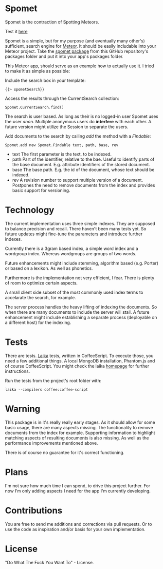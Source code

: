 Spomet
======

Spomet is the contraction of Spotting Meteors.

Test it [here](http://spomet.meteor.com/ "Spomet hosted at meteor.com")

Spomet is a simple, but for my purpose (and eventually many other's) sufficient, search engine for [Meteor](http://meteor.com "Home of Meteor"). It should be easily includable into your Meteor project. Take the [spomet package](https://github.com/Crenshinibon/spomet/tree/master/packages/spomet "Spomet package") from this GitHub repository's packages folder and put it into your app's packages folder.

This Meteor app, should serve as an example how to actually use it. I tried to make it as simple as possible:

Include the search box in your template:
    
    {{> spometSearch}}
    
Access the results through the CurrentSearch collection:

    Spomet.CurrentSearch.find()

The search is user based. As long as their is no logged-in user Spomet uses the user *anon*. Multiple anonymous users do **interfere** with each other. A future version might utilize the Session to separate the users.

Add documents to the search by calling *add* the method with a *Findable*:

    Spomet.add new Spomet.Findable text, path, base, rev

* text
    The first parameter is the text, to be indexed.
* path
    Part of the identifier, relative to the bae. Useful to identify parts of the base document. E.g. attribute identifiers of the stored document.
* base
    The base path. E.g. the id of the document, whose text should be indexed.
* rev
    A revision number to support multiple version of a document. Postpones the need to
    remove documents from the index and provides basic support for versioning.


Technology
==========

The current implementation uses three simple indexes. They are supposed to balance precision and recall. There haven't been many tests yet. So future updates might fine-tune the parameters and introduce further indexes. 

Currently there is a 3gram based index, a simple word index and a wordgroup index. Whereas wordgroups are groups of two words.

Future enhancements might include stemming, algorithm based (e.g. Porter) or based on a lexikon. As well as phonetics.

Furthermore is the implementation not very efficient, I fear. There is plenty of room to optimize certain aspects.

A small client side subset of the most commonly used index terms to accelarate the search, for example.

The server process handles the heavy lifting of indexing the documents. So when there are many documents to include the server will stall. A future enhancement might include establishing a separate process (deployable on a different host) for the indexing.

Tests
=====

There are tests. [Laika](http://arunoda.github.io/laika/ "Home of Laika") tests, written in CoffeeScript. To execute those, you need a few additional things. A local MongoDB installation, Phantom.js and of course CoffeeScript. You might check the laika [homepage](http://arunoda.github.io/laika/ "Home of Laika") for further instructions.

Run the tests from the project's root folder with:

    laika --compilers coffee:coffee-script

Warning
=======

This package is in it's really really early stages. As it should allow for some basic usage, there are many aspects missing. The functionality to remove documents from the index for example. Supporting information to highlight matching aspects of resulting documents is also missing. As well as the performance improvements mentioned above.

There is of course no guarantee for it's correct functioning.

Plans
=====

I'm not sure how much time I can spend, to drive this project further. For now I'm only adding aspects I need for the app I'm currently developing.

Contributions
=============

You are free to send me additions and corrections via pull requests. Or to use the code as inspiration and/or basis for your own implementation.

License
=======

"Do What The Fuck You Want To" - License.
